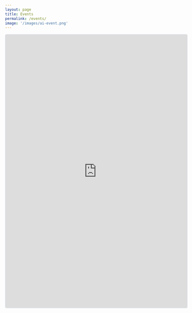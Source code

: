 ```yaml
---
layout: page
title: Events
permalink: /events/
image: '/images/ai-event.png'
---
```


<iframe
  src="https://lu.ma/embed/calendar/cal-yC6BAbHprCOH0ek/events"
  width="600"
  height="900"
  frameborder="0"
  style="border: 1px solid #bfcbda88; border-radius: 4px;"
  allowfullscreen=""
  aria-hidden="false"
  tabindex="0"
></iframe>
